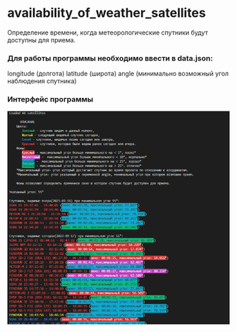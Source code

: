 # availability_of_weather_satellites
Определение времени, когда метеорологические спутники будут доступны для приема.


### Для работы программы необходимо ввести в data.json:
longitude (долгота)
latitude (широта)
angle (минимально возможный угол наблюдения спутника)

### Интерфейс программы
![Пользовательский интерфейс](interface_V0.1.png)
